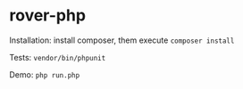 rover-php
=========

Installation: install composer, them execute `composer install`

Tests: `vendor/bin/phpunit`

Demo: `php run.php`
